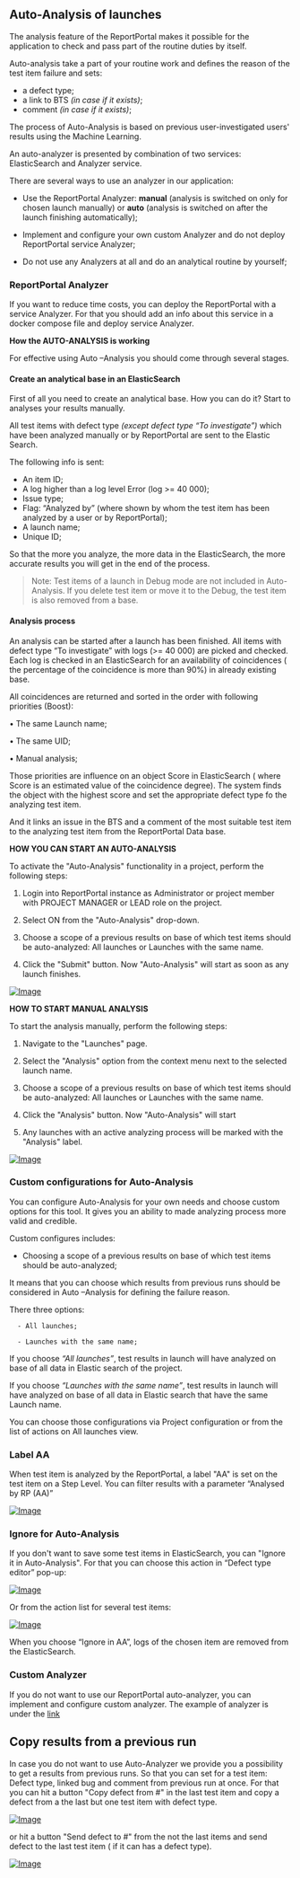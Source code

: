 ## Auto-Analysis of launches

The analysis feature of the ReportPortal makes it possible for the application to check and pass part of the routine duties by itself.

Auto-analysis take a part of your routine work and defines the reason of the test item failure and sets:

* a defect type;
* a link to BTS _(in case if it exists)_;
* comment _(in case if it exists)_;

The process of Auto-Analysis is based on previous user-investigated users' results  using the Machine Learning.  

An auto-analyzer is presented by combination of two services: ElasticSearch and Analyzer service. 

There are several ways to use an analyzer in our application:

* Use  the ReportPortal Analyzer: **manual** (analysis is switched on only for chosen launch manually) or **auto** (analysis is switched on after the launch finishing automatically);

* Implement and configure your own custom Analyzer and do not deploy ReportPortal service Analyzer;

* Do not use any Analyzers at all and do an analytical routine by yourself;

### ReportPortal Analyzer
If you want to reduce time costs, you can deploy the  ReportPortal with a service Analyzer. For that you should add an info about this service in a docker compose file and deploy service Analyzer.

**How the AUTO-ANALYSIS is working**

For effective using Auto –Analysis you should come through several stages. 

#### Create an analytical base in an ElasticSearch 

First of all you need to create an analytical base. How you can do it? Start to analyses your results manually. 

All test items with defect type *(except defect type “To investigate”)* which have been analyzed manually or by ReportPortal are sent to the Elastic Search. 

The following info is sent:

* An item ID;
* A log higher than a log level Error (log >= 40 000);
* Issue type;
* Flag: “Analyzed by” (where shown by whom the test item has been analyzed by a user or by ReportPortal);
* A launch name;
* Unique ID;

So that the more you analyze, the more data in the ElasticSearch, the more accurate results you will get in the end of the process. 

>Note:
Test items of a launch in Debug mode are not included in Auto-Analysis. If you delete test item or move it to the Debug, the test item is also removed from a base.

#### Analysis process

An analysis can be started after a launch has been finished. All items with defect type “To investigate” with logs (>= 40 000) are picked  and checked.  Each log is checked in an ElasticSearch for an availability of coincidences ( the percentage of the coincidence is more than 90%) in already existing base. 

All coincidences are returned and sorted in the order with following priorities (Boost):

•	The same Launch name;

•	The same UID;

•	Manual analysis;

Those priorities are influence on an object Score in ElasticSearch ( where Score is an estimated value of the coincidence degree).  The system finds the object with the highest score and set the appropriate defect type fo the  analyzing test item.

And it links an issue in the BTS and a comment of the most suitable test item to the analyzing test item from the ReportPortal Data base.

**HOW YOU CAN START AN AUTO-ANALYSIS**

To activate the "Auto-Analysis" functionality in a project, perform the following
steps:

1. Login into ReportPortal instance as Administrator or project member with PROJECT MANAGER or LEAD role on the project.

2. Select ON from the "Auto-Analysis" drop-down.

3. Choose a scope of a previous results on base of which test items should be auto-analyzed: All launches or Launches with the same name. 

4. Click the "Submit" button. Now "Auto-Analysis" will start as soon as any launch finishes.

[ ![Image](Images/userGuide/analyzeLaunches/add_auto_analiz.png) ](https://youtu.be/6FzkHOLuuaM)


**HOW TO START MANUAL ANALYSIS**

To start the analysis manually, perform the following steps:

1. Navigate to the "Launches" page.

2. Select the "Analysis" option from the context menu next to the selected
    launch name.

3. Choose a scope of a previous results on base of which test items should be auto-analyzed: All launches or Launches with the same name. 

4. Click the "Analysis" button. Now "Auto-Analysis" will start

3. Any launches with an active analyzing process will be marked with the "Analysis"
    label.

[ ![Image](Images/userGuide/analyzeLaunches/manual_analiz.png) ](https://youtu.be/qXbTx4So0N4)

### Custom configurations for Auto-Analysis

You can configure Auto-Analysis for your own needs and choose custom options for this tool. It gives you an ability to made analyzing process more valid and credible. 

Custom configures includes:

- Choosing a scope of a previous results on base of which test items should be auto-analyzed;

It means that you can choose which results from previous runs should be considered in Auto –Analysis for defining the failure reason.

There three options:

      - All launches;

      - Launches with the same name;

If you choose *“All launches”*, test results in launch will have analyzed on base of all data in Elastic search of the project. 

If you choose *“Launches with the same name”*, test results in launch will have analyzed on base of all data in Elastic search that have the same Launch name.

You can choose those configurations via Project configuration or from the list of actions on All launches view.

### Label AA

When test item is analyzed by the ReportPortal, a label "AA" is set on the test item on a Step Level. You can filter results with a parameter “Analysed by RP (AA)”

[ ![Image](Images/userGuide/analyzeLaunches/Auto-Analysis.png) ](Images/userGuide/analyzeLaunches/Auto-Analysis-AA.png)

### Ignore for Auto-Analysis

If you don't want to save some test items in ElasticSearch, you can "Ignore it in Auto-Analysis". For that you can choose this action in “Defect type editor” pop-up:

[ ![Image](Images/userGuide/analyzeLaunches/Auto-Analysis.png) ](Images/userGuide/analyzeLaunches/Auto-Analysis-IgnorePopUp.png)

Or from the action list for several test items:

[ ![Image](Images/userGuide/analyzeLaunches/Auto-Analysis.png) ](Images/userGuide/analyzeLaunches/Auto-Analysis-IgnoreActionList.png)

When you choose “Ignore in AA”, logs of the chosen item are removed from the ElasticSearch. 


### Custom Analyzer

If you do not want to use our ReportPortal auto-analyzer, you can implement and configure custom analyzer. The example of analyzer is under the [link]( https://github.com/pbortnik/example-custom-analyzer) 

## Copy results from a previous run

In case you do not want to use Auto-Analyzer we provide you a possibility to get a results from previous runs.  So that you can set for a test item: Defect type, linked bug and comment from previous run at once. For that you can hit a button "Copy defect from #" in the last test item and copy a defect from a the last but one test item with defect type.

[ ![Image](Images/userGuide/analyzeLaunches/Auto-Analysis.png)](Images/userGuide/analyzeLaunches/CopyResults.png)

or hit a button "Send defect to #" from the not the last items and send defect to the last test item ( if it can has a defect type).

[ ![Image](Images/userGuide/analyzeLaunches/Auto-Analysis.png)](Images/userGuide/analyzeLaunches/SendReultsResults.png)

